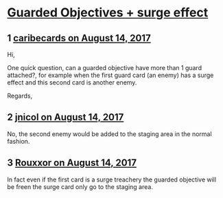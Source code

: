 # [Guarded Objectives + surge effect](https://community.fantasyflightgames.com/topic/256234-guarded-objectives-surge-effect/)

## 1 [caribecards on August 14, 2017](https://community.fantasyflightgames.com/topic/256234-guarded-objectives-surge-effect/?do=findComment&comment=2926135)

Hi,

One quick question, can a guarded objective have more than 1 guard attached?, for example when the first guard card (an enemy) has a surge effect and this second card is another enemy.

Regards,

## 2 [jnicol on August 14, 2017](https://community.fantasyflightgames.com/topic/256234-guarded-objectives-surge-effect/?do=findComment&comment=2926159)

No, the second enemy would be added to the staging area in the normal fashion.

## 3 [Rouxxor on August 14, 2017](https://community.fantasyflightgames.com/topic/256234-guarded-objectives-surge-effect/?do=findComment&comment=2926458)

In fact even if the first card is a surge treachery the guarded objective will be freen the surge card only go to the staging area.


